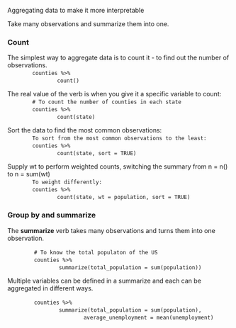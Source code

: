 Aggregating data to make it more interpretable

Take many observations and summarize them into one. 

### Count  

The simplest way to aggregate data is to count it - to find out the number of observations.  
&emsp;&emsp;&emsp;&emsp;` counties %>% `  
&emsp;&emsp;&emsp;&emsp;&emsp;&emsp;&emsp;&emsp;` count() `  

The real value of the verb is when you give it a specific variable to count:  
&emsp;&emsp;&emsp;&emsp;` # To count the number of counties in each state `  
&emsp;&emsp;&emsp;&emsp;` counties %>% `  
&emsp;&emsp;&emsp;&emsp;&emsp;&emsp;&emsp;&emsp;` count(state) `  

Sort the data to find the most common observations:  
&emsp;&emsp;&emsp;&emsp;` To sort from the most common observations to the least: `  
&emsp;&emsp;&emsp;&emsp;` counties %>% `  
&emsp;&emsp;&emsp;&emsp;&emsp;&emsp;&emsp;&emsp;` count(state, sort = TRUE) `  

Supply wt to perform weighted counts, switching the summary from n = n() to n = sum(wt)  
&emsp;&emsp;&emsp;&emsp;` To weight differently: `  
&emsp;&emsp;&emsp;&emsp;` counties %>% `  
&emsp;&emsp;&emsp;&emsp;&emsp;&emsp;&emsp;&emsp;` count(state, wt = population, sort = TRUE) `  

### Group by and summarize  

The **summarize** verb takes many observations and turns them into one observation.  

&emsp;&emsp;&emsp;&emsp; ` # To know the total populaton of the US  `  
&emsp;&emsp;&emsp;&emsp; ` counties %>% `     
&emsp;&emsp;&emsp;&emsp;&emsp;&emsp;&emsp;&emsp; ` summarize(total_population = sum(population)) `  

Multiple variables can be defined in a summarize and each can be aggregated in different ways.  

&emsp;&emsp;&emsp;&emsp; ` counties %>% `   
&emsp;&emsp;&emsp;&emsp;&emsp;&emsp;&emsp;&emsp; ` summarize(total_population = sum(population), `  
&emsp;&emsp;&emsp;&emsp;&emsp;&emsp;&emsp;&emsp;&emsp;&emsp;&emsp;&emsp; ` average_unemployment = mean(unemployment) ` 

